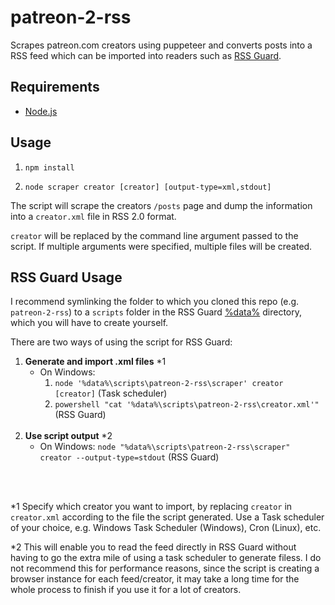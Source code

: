 # patreon-2-rss 

Scrapes patreon.com creators using puppeteer and converts posts into a RSS feed which can be imported into readers such as [RSS Guard](https://github.com/martinrotter/rssguard/).

## Requirements

- [Node.js](https://nodejs.org/en)

## Usage

1. `npm install`

2. `node scraper creator [creator] [output-type=xml,stdout]`

The script will scrape the creators `/posts` page and dump the information into a `creator.xml` file in RSS 2.0 format. 

`creator` will be replaced by the command line argument passed to the script. If multiple arguments were specified, multiple files will be created.

## RSS Guard Usage

I recommend symlinking the folder to which you cloned this repo (e.g. `patreon-2-rss`) to a `scripts` folder in the RSS Guard [%data%](https://github.com/martinrotter/rssguard/blob/master/resources/docs/Documentation.md#userd) directory, which you will have to create yourself.

There are two ways of using the script for RSS Guard:

1. **Generate and import .xml files** *1
    - On Windows: 
        1. `node '%data%\scripts\patreon-2-rss\scraper' creator [creator]` (Task scheduler) 
        2. `powershell "cat '%data%\scripts\patreon-2-rss\creator.xml'"` (RSS Guard)
<br/><br/>
2. **Use script output** *2
    - On Windows: `node "%data%\scripts\patreon-2-rss\scraper" creator --output-type=stdout` (RSS Guard)

<br/><br/>

*1 Specify which creator you want to import, by replacing `creator` in `creator.xml` according to the file the script generated. Use a Task scheduler of your choice, e.g. Windows Task Scheduler (Windows), Cron (Linux), etc.

*2 This will enable you to read the feed directly in RSS Guard without having to go the extra mile of using a task scheduler to generate filess. I do not recommend this for performance reasons, since the script is creating a browser instance for each feed/creator, it may take a long time for the whole process to finish if you use it for a lot of creators.